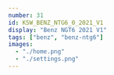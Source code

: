 ```yaml
---
number: 31
id: KSW_BENZ_NTG6_0_2021_V1
display: "Benz NGT6 2021 V1"
tags: ["benz", "benz-ntg6"]
images:
  - "./home.png"
  - "./settings.png"
---
```

